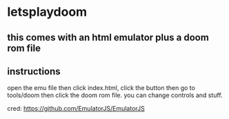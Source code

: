 # letsplaydoom
this comes with an html emulator plus a doom rom file
------------------------------------------------
instructions
------------------------------------------------
open the emu file then click index.html, click the button then go to tools/doom then click the doom rom file. you can change controls and stuff.

cred:
https://github.com/EmulatorJS/EmulatorJS
